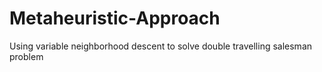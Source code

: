 # Metaheuristic-Approach
Using variable neighborhood descent to solve double travelling salesman problem

